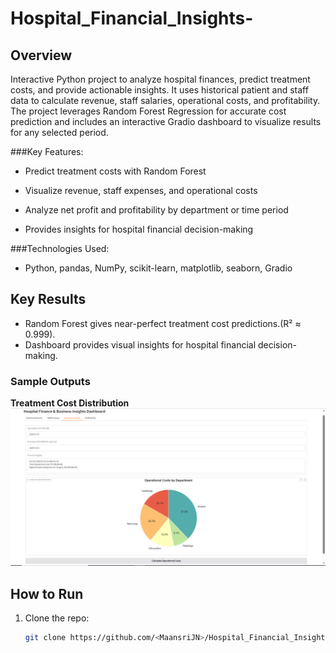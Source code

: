 # Hospital_Financial_Insights-

##  Overview
Interactive Python project to analyze hospital finances, predict treatment costs, and provide actionable insights. It uses historical patient and staff data to calculate revenue, staff salaries, operational costs, and profitability. The project leverages Random Forest Regression for accurate cost prediction and includes an interactive Gradio dashboard to visualize results for any selected period.

###Key Features:

- Predict treatment costs with Random Forest

- Visualize revenue, staff expenses, and operational costs

- Analyze net profit and profitability by department or time period

- Provides insights for hospital financial decision-making

###Technologies Used: 
- Python, pandas, NumPy, scikit-learn, matplotlib, seaborn, Gradio
   
## Key Results
- Random Forest gives near-perfect treatment cost predictions.(R² ≈ 0.999).
- Dashboard provides visual insights for hospital financial decision-making.

### Sample Outputs

**Treatment Cost Distribution**  
![Cost Distribution](images/cost_distribution.png)

##  How to Run
1. Clone the repo:
   ```bash
   git clone https://github.com/<MaansriJN>/Hospital_Financial_Insights-.git
